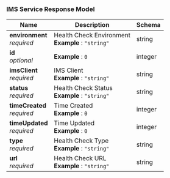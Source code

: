 
<a name="ims-service-response-model"></a>
### IMS Service Response Model

|Name|Description|Schema|
|---|---|---|
|**environment**  <br>*required*|Health Check Environment  <br>**Example** : `"string"`|string|
|**id**  <br>*optional*|**Example** : `0`|integer|
|**imsClient**  <br>*required*|IMS Client  <br>**Example** : `"string"`|string|
|**status**  <br>*required*|Health Check Status  <br>**Example** : `"string"`|string|
|**timeCreated**  <br>*required*|Time Created  <br>**Example** : `0`|integer|
|**timeUpdated**  <br>*required*|Time Updated  <br>**Example** : `0`|integer|
|**type**  <br>*required*|Health Check Type  <br>**Example** : `"string"`|string|
|**url**  <br>*required*|Health Check URL  <br>**Example** : `"string"`|string|



